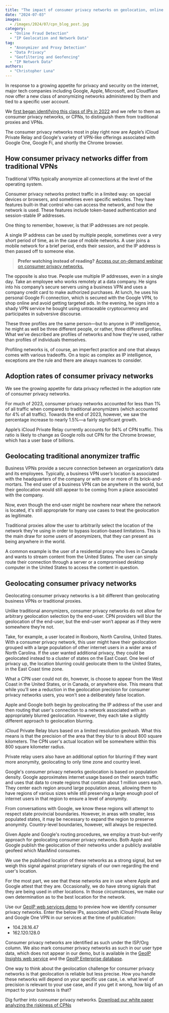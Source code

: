 ```yaml
---
title: "The impact of consumer privacy networks on geolocation, online security, and business tactics"
date: "2024-07-03"
images:
  - /images/2024/07/cpn_blog_post.jpg
category:
  - "Online Fraud Detection"
  - "IP Geolocation and Network Data"
tag:
  - "Anonymizer and Proxy Detection"
  - "Data Privacy"
  - "Geofiltering and Geofencing"
  - "IP Network Data"
authors:
  - "Christopher Luna"
---
```


In response to a growing appetite for privacy and security on the internet,
major tech companies including Google, Apple, Microsoft, and Cloudflare now
offer a new class of anonymizing networks administered by them and tied to a
specific user account.

We
[first began identifying this class of IPs in 2022](https://blog.maxmind.com/2022/03/introducing-consumer-privacy-networks/)
and we refer to them as consumer privacy networks, or CPNs, to distinguish them
from traditional proxies and VPNs.

The consumer privacy networks most in play right now are Apple’s iCloud Private
Relay and Google's variety of VPN-like offerings associated with Google One,
Google Fi, and shortly the Chrome browser.

## How consumer privacy networks differ from traditional VPNs

Traditional VPNs typically anonymize all connections at the level of the
operating system.

Consumer privacy networks protect traffic in a limited way: on special devices
or browsers, and sometimes even specific websites. They have features built-in
that control who can access the network, and how the network is used. These
features include token-based authentication and session-stable IP addresses.

One thing to remember, however, is that IP addresses are not people.

A single IP address can be used by multiple people, sometimes over a very short
period of time, as in the case of mobile networks. A user joins a mobile network
for a brief period, ends their session, and the IP address is then passed off to
someone else.

<!-- prettier-ignore-start -->

> **Prefer watching instead of reading?**
> [Access our on-demand webinar on consumer privacy networks.](https://get.maxmind.com/consumer-privacy-networks-on-demand-webinar?utm_campaign=CPN%20webinar\&utm_source=blog\&utm_medium=post)

<!-- prettier-ignore-end -->

The opposite is also true. People use multiple IP addresses, even in a single
day. Take an employee who works remotely at a data company. He signs into his
company’s secure servers using a business VPN and uses a company credit card to
make authorized purchases. At lunch, he uses his personal Google Fi connection,
which is secured with the Google VPN, to shop online and avoid getting targeted
ads. In the evening, he signs into a shady VPN service he bought using
untraceable cryptocurrency and participates in subversive discourse.

These three profiles are the same person—but to anyone in IP intelligence, he
might as well be three different people, or rather, three different profiles.
What we’ve described are profiles of networks and how they're used, rather than
profiles of individuals themselves.

Profiling networks is, of course, an imperfect practice and one that always
comes with various tradeoffs. On a topic as complex as IP intelligence,
exceptions are the rule and there are always nuances to consider.

## Adoption rates of consumer privacy networks

We see the growing appetite for data privacy reflected in the adoption rate of
consumer privacy networks.

For much of 2023, consumer privacy networks accounted for less than 1% of all
traffic when compared to traditional anonymizers (which accounted for 4% of all
traffic). Towards the end of 2023, however, we saw the percentage increase to
nearly 1.5%—a fairly significant growth.

Apple’s iCloud Private Relay currently accounts for 94% of CPN traffic. This
ratio is likely to change as Google rolls out CPN for the Chrome browser, which
has a user base of billions.

## Geolocating traditional anonymizer traffic

Business VPNs provide a secure connection between an organization’s data and its
employees. Typically, a business VPN user’s location is associated with the
headquarters of the company or with one or more of its brick-and-mortars. The
end user of a business VPN can be anywhere in the world, but their geolocation
would still appear to be coming from a place associated with the company.

Now, even though the end-user might be nowhere near where the network is
located, it's still appropriate for many use cases to treat the geolocation as
legitimate.

Traditional proxies allow the user to arbitrarily select the location of the
network they're using in order to bypass location-based limitations. This is the
main draw for some users of anonymizers, that they can present as being anywhere
in the world.

A common example is the user of a residential proxy who lives in Canada and
wants to stream content from the United States. The user can simply route their
connection through a server or a compromised desktop computer in the United
States to access the content in question.

## Geolocating consumer privacy networks

Geolocating consumer privacy networks is a bit different than geolocating
business VPNs or traditional proxies.

Unlike traditional anonymizers, consumer privacy networks do not allow for
arbitrary geolocation selection by the end-user. CPN providers will blur the
geolocation of the end-user, but the end-user won’t appear as if they were
somewhere they’re not.

Take, for example, a user located in Roxboro, North Carolina, United States.
With a consumer privacy network, this user might have their geolocation grouped
with a large population of other internet users in a wider area of North
Carolina. If the user wanted additional privacy, they could be geolocated
instead to a cluster of states on the East Coast. One level of privacy up, the
location blurring could geolocate them to the United States, in the East Coast
time zone.

What a CPN user could not do, however, is choose to appear from the West Coast
in the United States, or in Canada, or anywhere else. This means that while
you’ll see a reduction in the geolocation precision for consumer privacy
networks users, you won't see a deliberately false location.

Apple and Google both begin by geolocating the IP address of the user and then
routing that user's connection to a network associated with an appropriately
blurred geolocation. However, they each take a slightly different approach to
geolocation blurring.

iCloud Private Relay blurs based on a limited resolution geohash. What this
means is that the precision of the area that they blur to is about 800 square
kilometers. The CPN user's actual location will be somewhere within this 800
square kilometer radius.

Private relay users also have an additional option for blurring if they want
more anonymity, geolocating to only time zone and country level.

Google's consumer privacy networks geolocation is based on population density.
Google approximates internet usage based on their search traffic and uses that
data to create regions that contain about 1 million users each. They center each
region around large population areas, allowing them to have regions of various
sizes while still preserving a large enough pool of internet users in that
region to ensure a level of anonymity.

From conversations with Google, we know these regions will attempt to respect
state provincial boundaries. However, in areas with smaller, less populated
states, it may be necessary to expand the region to preserve anonymity.
Country-level boundaries, however, will always be respected.

Given Apple and Google's routing procedures, we employ a trust-but-verify
approach for geolocating consumer privacy networks. Both Apple and Google
publish the geolocation of their networks under a publicly available geofeed
which MaxMind consumes.

We use the published location of these networks as a strong signal, but we weigh
this signal against proprietary signals of our own regarding the end user's
location.

For the most part, we see that these networks are in use where Apple and Google
attest that they are. Occasionally, we do have strong signals that they are
being used in other locations. In those circumstances, we make our own
determination as to the best location for the network.

Use our
[GeoIP web services demo](https://www.maxmind.com/en/geoip-web-services-demo?utm_source=hs_email&utm_medium=email&_hsenc=p2ANqtz-9lzJga_HnWdqTZzffzaMYxzyAFRCNAsTJ5KY8q0Ttb0j6n_-wHrVbGxj9MQUaktpm-JLD0)
to preview how we identify consumer privacy networks. Enter the below IPs,
associated with iCloud Private Relay and Google One VPN in our services at the
time of publication:

- 104.28.16.47
- 162.120.128.0

Consumer privacy networks are identified as such under the ISP/Org column. We
also mark consumer privacy networks as such in our user type data, which does
not appear in our demo, but is available in the
[GeoIP Insights web service](https://www.maxmind.com/en/geoip-api-web-services?utm_source=hs_email&utm_medium=email&_hsenc=p2ANqtz-9lzJga_HnWdqTZzffzaMYxzyAFRCNAsTJ5KY8q0Ttb0j6n*-wHrVbGxj9MQUaktpm-JLD0)
and the
[GeoIP Enterprise database](https://www.maxmind.com/en/solutions/geoip2-enterprise-product-suite/enterprise-database?utm_source=hs_email&utm_medium=email&_hsenc=p2ANqtz-9lzJga_HnWdqTZzffzaMYxzyAFRCNAsTJ5KY8q0Ttb0j6n_-wHrVbGxj9MQUaktpm-JLD0).

One way to think about the geolocation challenge for consumer privacy networks
is that geolocation is reliable but less precise. How you handle these networks
will depend on your specific use case, i.e. what level of precision is relevant
to your use case, and if you get it wrong, how big of an impact to your business
is that?

Dig further into consumer privacy networks.
[Download our white paper analyzing the riskiness of CPNs](https://get.maxmind.com/analyzing-riskiness-of-consumer-privacy-networks-white-paper?utm_campaign=CPN%20white%20paper&utm_source=blog%20post)
